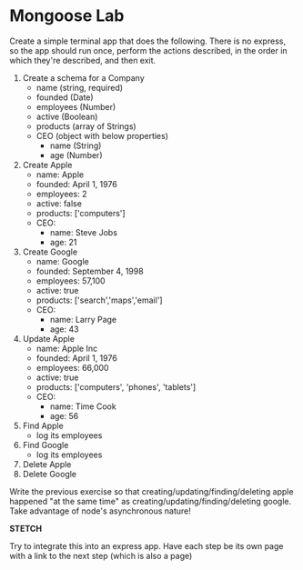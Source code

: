 # Mongoose Lab

Create a simple terminal app that does the following. There is no express, so the app should run once, perform the actions described, in the order in which they're described, and then exit.

1. Create a schema for a Company
   - name (string, required)
   - founded (Date)
   - employees (Number)
   - active (Boolean)
   - products (array of Strings)
   - CEO (object with below properties)
     - name (String)
     - age (Number)
1. Create Apple
   - name: Apple
   - founded: April 1, 1976
   - employees: 2
   - active: false
   - products: ['computers']
   - CEO:
     - name: Steve Jobs
     - age: 21
1. Create Google
   - name: Google
   - founded: September 4, 1998
   - employees: 57,100
   - active: true
   - products: ['search','maps','email']
   - CEO:
     - name: Larry Page
     - age: 43
1. Update Apple
   - name: Apple Inc
   - founded: April 1, 1976
   - employees: 66,000
   - active: true
   - products: ['computers', 'phones', 'tablets']
   - CEO:
     - name: Time Cook
     - age: 56
1. Find Apple
   - log its employees
1. Find Google
   - log its employees
1. Delete Apple
1. Delete Google

Write the previous exercise so that creating/updating/finding/deleting apple happened "at the same time" as creating/updating/finding/deleting google. Take advantage of node's asynchronous nature!

**STETCH**

Try to integrate this into an express app. Have each step be its own page with a link to the next step (which is also a page)

